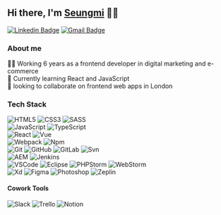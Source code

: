 ## Hi there, I'm [Seungmi](https://github.com/seungmidev) 🙋‍♀️
[![Linkedin Badge](https://img.shields.io/badge/-seungmidev-blue?style=flat-square&logo=Linkedin&logoColor=white&link=https://www.linkedin.com/in/seungmidev/)](https://www.linkedin.com/in/seungmidev/) [![Gmail Badge](https://img.shields.io/badge/-seungmilee.dev@gmail.com-c14438?style=flat-square&logo=Gmail&logoColor=white&link=mailto:seungmilee.dev@gmail.com)](mailto:seungmilee.dev@gmail.com)

### About me
👩‍💻 Working 6 years as a frontend developer in digital marketing and e-commerce<br>
🌱 Currently learning React and JavaScript<br>
👀 looking to collaborate on frontend web apps in London

### Tech Stack
![HTML5](https://img.shields.io/badge/HTML5-E34F26.svg?&style=flat&logo=html5&logoColor=white)&nbsp;![CSS3](https://img.shields.io/badge/CSS3-%231572B6.svg?&style=flat&logo=css3&logoColor=white)&nbsp;![SASS](https://img.shields.io/badge/Sass-CC6699?style=flat&logo=Sass&logoColor=white)&nbsp;<br>
![JavaScript](https://img.shields.io/badge/Javascript-F7DF1E?style=flat&logo=Javascript&logoColor=white)&nbsp;![TypeScript](https://img.shields.io/badge/TYPESCRIPT-%23007ACC.svg?&style=flat&logo=typescript&logoColor=white)&nbsp;<br>
![React](https://img.shields.io/badge/React-61DAFB?style=flat&logo=React&logoColor=white)&nbsp;![Vue](https://img.shields.io/badge/Vue.js-35495E?style=flat&logo=vue.js&logoColor=4FC08D)&nbsp;<br>
![Webpack](https://img.shields.io/badge/Webpack-8DD6F9?style=flat&logo=Webpack&logoColor=white)&nbsp;![Npm](https://img.shields.io/badge/npm-CB3837?style=flat&logo=npm&logoColor=white)&nbsp;<br>
![Git](https://img.shields.io/badge/GIT-%23F05033.svg?&style=flat&logo=git&logoColor=white)&nbsp;![GitHub](https://img.shields.io/badge/GITHUB-%23121011.svg?&style=flat&logo=github&logoColor=white)&nbsp;![GitLab](https://img.shields.io/badge/GITLAB-%23181717.svg?&style=flat&logo=gitlab&logoColor=white)&nbsp;![Svn](https://img.shields.io/badge/Svn-809CC9?style=flat&logo=Subversion&logoColor=white)&nbsp;<br>
![AEM](https://img.shields.io/badge/AEM-FF0000?style=flat&logo=Adobe&logoColor=white)&nbsp;![Jenkins](https://img.shields.io/badge/Jenkins-D24939?style=flat&logo=Jenkins&logoColor=white)&nbsp;<br>
![VSCode](https://img.shields.io/badge/VSCODE-007ACC.svg?&style=flat&logo=visual-studio-code)&nbsp;![Eclipse](https://img.shields.io/badge/ECLIPSE-2C2255.svg?&style=flat&logo=eclipse)&nbsp;![PHPStorm](http://img.shields.io/badge/-PHPStorm-181717?style=flat&logo=phpstorm&logoColor=white)&nbsp;![WebStorm](https://img.shields.io/badge/WebStorm-000000?style=flat&logo=WebStorm&logoColor=white)&nbsp;<br>
![Xd](https://img.shields.io/badge/Adobe%20XD-470137?style=flat&logo=Adobe%20XD&logoColor=#FF61F6)&nbsp;![Figma](https://img.shields.io/badge/Figma-F24E1E?style=flat&logo=figma&logoColor=white)&nbsp;![Photoshop](https://img.shields.io/badge/Photoshop-31A8FF?style=flat&logo=Adobe%20Photoshop&logoColor=black)&nbsp;![Zeplin](https://aleen42.github.io/badges/src/zeplin.svg)&nbsp;

#### Cowork Tools
![Slack](https://img.shields.io/badge/Slack-4A154B?style=flat&logo=slack&logoColor=white)&nbsp;![Trello](https://img.shields.io/badge/Trello-0052CC?style=flat&logo=trello&logoColor=white)&nbsp;![Notion](https://img.shields.io/badge/Notion-000000?style=flat&logo=notion&logoColor=white)&nbsp;


